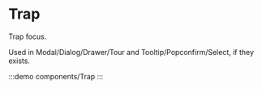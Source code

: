 # Trap

Trap focus.

Used in Modal/Dialog/Drawer/Tour and Tooltip/Popconfirm/Select, if they exists.

:::demo components/Trap
:::
